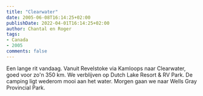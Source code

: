 ```yaml
---
title: "Clearwater"
date: 2005-06-08T16:14:25+02:00
publishDate: 2022-04-01T16:14:25+02:00
author: Chantal en Roger
tags:
- Canada
- 2005
comments: false
---
```


Een lange rit vandaag. Vanuit Revelstoke via Kamloops naar Clearwater, goed voor zo'n 350 km. We verblijven op Dutch Lake Resort & RV Park. De camping ligt wederom mooi aan het water. Morgen gaan we naar Wells Gray Provincial Park.
